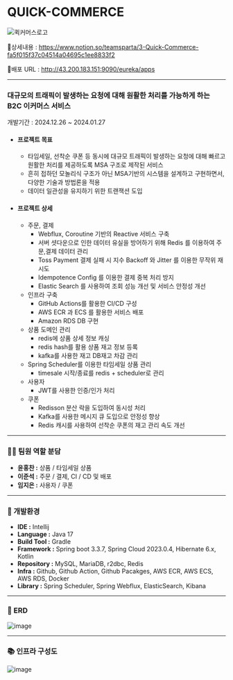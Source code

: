 # QUICK-COMMERCE
![퀵커머스로고](https://github.com/user-attachments/assets/b1fd75bb-3038-4337-a9e8-3c8445d15e70)


📃상세내용 : https://www.notion.so/teamsparta/3-Quick-Commerce-fa5f015f37c04514a04695c1ee8833f2 

📃배포 URL : http://43.200.183.151:9090/eureka/apps

----
### 대규모의 트래픽이 발생하는 요청에 대해 원활한 처리를 가능하게 하는 B2C 이커머스 서비스 ###
 개발기간 : 2024.12.26 ~ 2024.01.27
- #### 프로젝트 목표 ####
  - 타임세일, 선착순 쿠폰 등 동시에 대규모 트래픽이 발생하는 요청에 대해 빠르고 원활한 처리를 제공하도록 MSA 구조로 제작된 서비스
  - 흔히 접하던 모놀리식 구조가 아닌 MSA기반의 시스템을 설계하고 구현하면서, 다양한 기술과 방법론을 적용
  - 데이터 일관성을 유지하기 위한 트랜잭션 도입
- #### 프로젝트 상세 ####
  - 주문, 결제
    - Webflux, Coroutine 기반의 Reactive 서비스 구축
    - 서버 셧다운으로 인한 데이터 유실을 방어하기 위해 Redis 를 이용하여 주문,결제 데이터 관리
    - Toss Payment 결제 실패 시 지수 Backoff 와 Jitter 를 이용한 무작위 재시도
    - Idempotence Config 를 이용한 결제 중복 처리 방지
    - Elastic Search 를 사용하여 조회 성능 개선 및 서비스 안정성 개선  
  - 인프라 구축
    - GitHub Actions를 활용한 CI/CD 구성
    - AWS ECR 과 ECS 를 활용한 서비스 배포
    - Amazon RDS DB 구현
  - 상품 도메인 관리
    - redis에 상품 상세 정보 캐싱
    - redis hash를 활용 상품 재고 정보 등록
    - kafka를 사용한 재고 DB재고 차감 관리
  - Spring Scheduler를 이용한 타임세일 상품 관리
    - timesale 시작/종료를 redis + scheduler로 관리
  - 사용자 
    - JWT를 사용한 인증/인가 처리
  - 쿠폰
    - Redisson 분산 락을 도입하여 동시성 처리
    - Kafka를 사용한 메시지 큐 도입으로 안정성 향상
    - Redis 캐시를 사용하여 선착순 쿠폰의 재고 관리 속도 개선

----
### 👩‍💻 팀원 역할 분담 ###
 - **윤홍찬 :** 상품 / 타임세일 상품
 - **이준석 :** 주문 / 결제, CI / CD 및 배포
 - **임지은 :** 사용자 / 쿠폰
----
### 🔧 개발환경 ###
- **IDE :** Intellij
- **Language :** Java 17
- **Build Tool :** Gradle
- **Framework :** Spring boot 3.3.7, Spring Cloud 2023.0.4, Hibernate 6.x, Kotlin
- **Repository :** MySQL, MariaDB, r2dbc, Redis
- **Infra :** Github, Github Action, Github Pacakges, AWS ECR, AWS ECS, AWS RDS, Docker
- **Library :** Spring Scheduler, Spring Webflux, ElasticSearch, Kibana
----
### 📝 ERD ###
![image](https://github.com/user-attachments/assets/eb0acf7c-e84d-4cf2-8dec-0b59c80c8bea)


----
### 📚 인프라 구성도 ###
![image](https://github.com/user-attachments/assets/93666103-6e5b-4db6-b483-ffb4e2cc9954)



